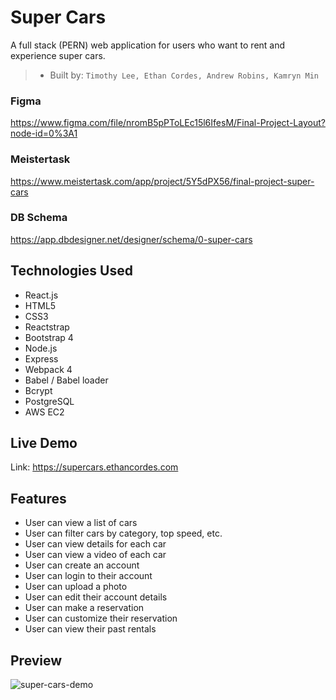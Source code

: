 # Super Cars

A full stack (PERN) web application for users who want to rent and experience super cars.

> - Built by: `Timothy Lee, Ethan Cordes, Andrew Robins, Kamryn Min`

### Figma

https://www.figma.com/file/nromB5pPToLEc15l6IfesM/Final-Project-Layout?node-id=0%3A1

### Meistertask

https://www.meistertask.com/app/project/5Y5dPX56/final-project-super-cars

### DB Schema

https://app.dbdesigner.net/designer/schema/0-super-cars

## Technologies Used

- React.js
- HTML5
- CSS3
- Reactstrap
- Bootstrap 4
- Node.js
- Express
- Webpack 4
- Babel / Babel loader
- Bcrypt
- PostgreSQL
- AWS EC2

## Live Demo

Link: https://supercars.ethancordes.com

## Features

- User can view a list of cars
- User can filter cars by category, top speed, etc.
- User can view details for each car
- User can view a video of each car
- User can create an account
- User can login to their account
- User can upload a photo
- User can edit their account details
- User can make a reservation
- User can customize their reservation
- User can view their past rentals

## Preview

![super-cars-demo](https://user-images.githubusercontent.com/55867613/73698404-ebe5d180-4695-11ea-89e4-d9c7dce11bd7.gif)
